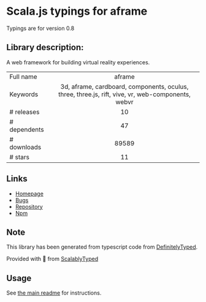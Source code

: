 
# Scala.js typings for aframe

Typings are for version 0.8

## Library description:
A web framework for building virtual reality experiences.

|                    |                 |
| ------------------ | :-------------: |
| Full name          | aframe |
| Keywords           | 3d, aframe, cardboard, components, oculus, three, three.js, rift, vive, vr, web-components, webvr |
| # releases         | 10 |
| # dependents       | 47 |
| # downloads        | 89589 |
| # stars            | 11 |

## Links
- [Homepage](https://aframe.io/)
- [Bugs](https://github.com/aframevr/aframe/issues)
- [Repository](https://github.com/aframevr/aframe)
- [Npm](https://www.npmjs.com/package/aframe)
    


## Note
This library has been generated from typescript code from [DefinitelyTyped](https://definitelytyped.org).

Provided with :purple_heart: from [ScalablyTyped](https://github.com/oyvindberg/ScalablyTyped)

## Usage
See [the main readme](../../readme.md) for instructions.


